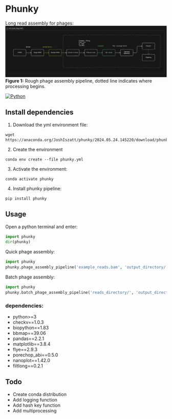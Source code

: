 # Phunky
Long read assembly for phages:
![Phage pipeline](pipeline.png)
**Figure 1:** Rough phage assembly pipeline, dotted line indicates where processing begins.

[![Python](https://img.shields.io/badge/python-3670A0?style=for-the-badge&logo=python&logoColor=ffdd54)](https://pypi.org/project/phunky/)

## Install dependencies
1. Download the yml environment file:
```
wget https://anaconda.org/JoshIszatt/phunky/2024.05.24.145220/download/phunky.yml
```

2. Create the environment
```
conda env create --file phunky.yml
```

3. Activate the environment:
```
conda activate phunky
```

4. Install phunky pipeline:
```
pip install phunky
```

## Usage
Open a python terminal and enter:
```py
import phunky
dir(phunky)
```

Quick phage assembly:
```py
import phunky
phunky.phage_assembly_pipeline('example_reads.bam', 'output_directory/')
```

Batch phage assembly:
```py
import phunky
phunky.batch_phage_assembly_pipeline('reads_directory/', 'output_directory/')
```


### dependencies:
  - python>=3
  - checkv==1.0.3
  - biopython==1.83
  - bbmap==39.06
  - pandas==2.2.1
  - matplotlib==3.8.4
  - flye==2.9.3
  - porechop_abi==0.5.0
  - nanoplot==1.42.0
  - filtlong==0.2.1


## Todo
* Create conda distribution
* Add logging function
* Add hash key function
* Add multiprocessing
